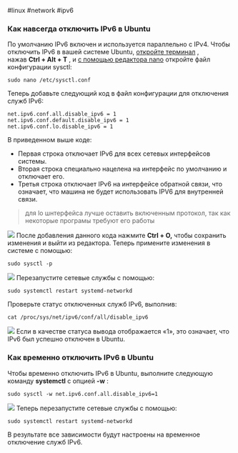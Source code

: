 #linux #network #ipv6
### Как навсегда отключить IPv6 в Ubuntu
По умолчанию IPv6 включен и используется параллельно с IPv4.
Чтобы отключить IPv6 в вашей системе Ubuntu, [откройте терминал](https://www.makeuseof.com/tag/5-easier-command-line-linux/) , нажав **Ctrl + Alt + T** , и [с помощью редактора nano](https://www.makeuseof.com/install-and-use-gnu-nano-in-linux/) откройте файл конфигурации sysctl:
```
sudo nano /etc/sysctl.conf
```
Теперь добавьте следующий код в файл конфигурации для отключения служб IPv6:
```
net.ipv6.conf.all.disable_ipv6 = 1
net.ipv6.conf.default.disable_ipv6 = 1
net.ipv6.conf.lo.disable_ipv6 = 1
```
В приведенном выше коде:
- Первая строка отключает IPv6 для всех сетевых интерфейсов системы.
- Вторая строка специально нацелена на интерфейс по умолчанию и отключает его.
- Третья строка отключает IPv6 на интерфейсе обратной связи, что означает, что машина не будет использовать IPV6 для внутренней связи.
> для lo шнтерфейса лучше оставить включенным протокол, так как некоторые програмы требуют его работы

![](files/adding-the-specified-lines-to-disable-the-ipv6-services-on-ubuntu.avif)
После добавления данного кода нажмите **Ctrl + O,** чтобы сохранить изменения и выйти из редактора. Теперь примените изменения в системе с помощью:
```
sudo sysctl -p
```
![](files/applying-the-changes-to-the-ubuntu-system.avif)
Перезапустите сетевые службы с помощью:
```
sudo systemctl restart systemd-networkd
```
Проверьте статус отключенных служб IPv6, выполнив:
```
cat /proc/sys/net/ipv6/conf/all/disable_ipv6
```
![](files/checking-the-status-of-ipv6-on-ubuntu.avif)
Если в качестве статуса вывода отображается «1», это означает, что IPv6 был успешно отключен в Ubuntu.
### Как временно отключить IPv6 в Ubuntu
Чтобы временно отключить IPv6 в Ubuntu, выполните следующую команду **systemctl** с опцией **-w** :
```
sudo sysctl -w net.ipv6.conf.all.disable_ipv6=1
```
![](files/temporarily-disabling-the-ipv6-on-ubuntu-using-the-specified-command.avif)
Теперь перезапустите сетевые службы с помощью:
```
sudo systemctl restart systemd-networkd
```
В результате все зависимости будут настроены на временное отключение служб IPv6.